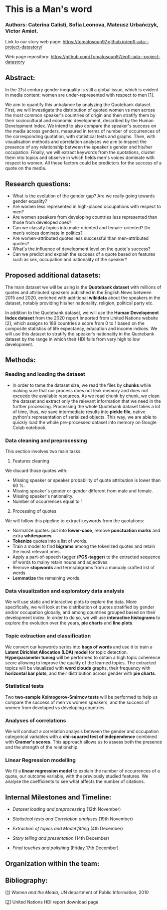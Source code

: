 # This is a Man's word

### Authors: Caterina Calisti, Sofia Leonova, Mateusz Urbańczyk, Victor Amiot. 

Link to our story web page: https://tomatosoup97.github.io/epfl-ada--project-datastory/

Web page repository: https://github.com/Tomatosoup97/epfl-ada--project-datastory

## Abstract: 

In the 21st century gender inequality is still a global issue, which is evident in media content: women are under-represented with respect to men [1].

We aim to quantify this unbalance by analyzing the Quotebank dataset. First, we will investigate the distribution of quoted women vs men across the most common
speaker's countries of origin and then stratify them by their sociocultural and economic development, described by the Human Development Index. We intend to also compare the speaker's success on the media across genders, measured in terms of number of occurrences of the corresponding quotation, with statistical tests and graphs. Then, with visualisation methods and correlation analyses we aim to inspect the presence of any relationship between the speaker's gender and his/her occupation. Finally, we will extract keywords from the quotations, cluster them into topics and observe in which fields men's voices dominate with respect to women. All these factors could be predictors for the success of a quote on the media.

## Research questions:

-   What is the evolution of the gender gap? Are we really going towards gender equality?
-   Are women less represented in high-placed occupations with respect to men?
-   Are women speakers from developing countries less represented than those from developed ones?
-   Can we classify topics into male-oriented and female-oriented? Do men’s voices dominate in politics?
-   Are women-attributed quotes less successful than men-attributed quotes?
-   What's the influence of development level on the quote's success?
-   Can we predict and explain the success of a quote based on features such as sex, occupation and nationality of the speaker?

## Proposed additional datasets:

The main dataset we will be using is the **Quotebank dataset** with millions of quotes and attributed speakers published in the English News between 2015 and 2020, enriched with additional **wikidata** about the speakers in the dataset, notably providing his/her nationality, religion, political party etc.

In addition to the Quotebank dataset, we will use the **Human Development Index dataset** from the 2020 report imported from United Nations website [2], which assigns to 189 countries a score from 0 to 1 based on the composite statistics of life expectancy, education and income indices. We will use this dataset to stratify the speaker’s nationality in the Quotebank dataset by the range in which their HDI falls from very high to low development.

## Methods:

### Reading and loading the dataset

- In order to tame the dataset size, we read the files by **chunks** while making sure that our process does not leak memory and does not exceede the available resources. As we read chunk by chunk, we clean the dataset and extract only the relevant information that we need in the further processing. Processing the whole Quotebank dataset takes a lot of time, thus, we save intermediate results into **pickle file**, native python's representation of serialized objects. This way, we are able to quickly load the whole pre-processed dataset into memory on Google Colab notebook.

### Data cleaning and preprocessing

This section involves two main tasks: 
1. Features cleaning

We discard those quotes with: 
- Missing speaker or speaker probability of quote attribution is lower than  60 %. 
- Missing speaker's gender or gender different from male and female. 
- Missing speaker's nationality. 
- Number of occurrences equal to 1

2. Processing of quotes

We will follow this pipeline to extract keywords from the quotations: 
- Normalize quotes: put into **lower-case**, remove **punctuation marks** and extra **whitespaces**
- **Tokenize** quotes into a list of words.
- Train a model to find **bigrams** among the tokenized quotes and retain the most relevant ones.
- Apply a part-of-speech tagger (**POS-tagger**) to the extracted sequence of words to mainy retain nouns and adjectives.
- Remove **stopwords** and terms/bigrams from a manualy crafted list of words
- **Lemmatize** the remaining words.

### Data visualization and exploratory data analysis

We will use static and interactive plots to explore the data. 
More specifically, we will look at the distribution of quotes stratified by gender and/or occupation globally, and among countries grouped based on their development index. In order to do so, we will use **interactive histograms** to explore the evolution over the years, **pie charts** and **line plots**.

### Topic extraction and classification

We convert our keywords series into **bags of words** and use it to train a **Latent Dirichlet Allocation (LDA) model** for topic detection.
**Hyperparameter tuning** will be performed to obtain a high topic coherence score allowing to improve the quality of the learned topics.
The extracted topics will be visualized with **word clouds** graphs, their frequency with  **horizontal bar plots**, and their distribution across gender with **pie charts**.

### Statistical tests

Two **two-sample Kolmogorov-Smirnov tests** will be performed to help us compare the success of men vs women speakers, and the success of women from developed vs developing countries.

### Analyses of correlations

We will conduct a correlation analysis between the gender and occupation categorical variables with a **chi-squared test of independence** combined with **Cramer's scores**. This approach allows us to assess both the presence and the strength of the relationship.


### Linear Regression modelling

We fit a **linear regression model** to explain the number of occurrences of a quote, our outcome variable, with the previously studied features. We analyse the coefficients to see what affects the number of citations. 

## Internal Milestones and Timeline:

- *Dataset loading and preprocessing* (12th November)

- *Statistical tests and Correlation analyses* (19th November)

- *Extraction of topics and Model fitting* (4th December)
   
- *Story telling and presentation* (14th December)

- *Final touches and polishing* (Friday 17th December)

## Organization within the team: 

## Bibliography:

[[1](https://www.un.org/womenwatch/beijing15/Women_and_the_media_preliminary_brief.pdf)] *Women and the Media*, UN department of Public Information, 2010

[[2](http://hdr.undp.org/en/content/download-data)] United Nations HDI report download page
